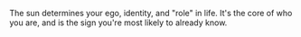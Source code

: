 The sun determines your ego, identity, and "role" in life.
It's the core of who you are, and is the sign you're most likely to already know.
